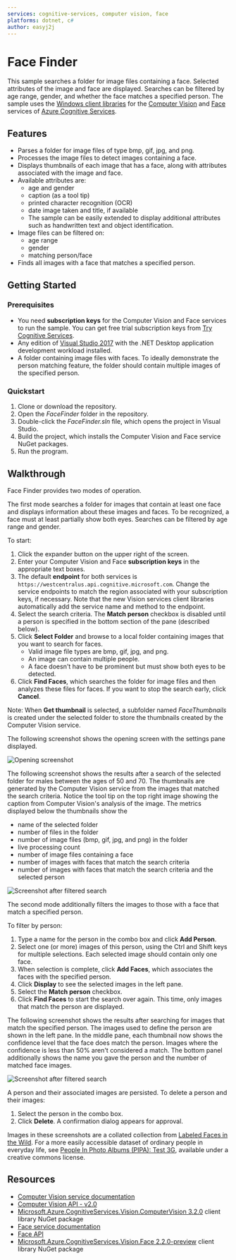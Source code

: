 ```yaml
---
services: cognitive-services, computer vision, face
platforms: dotnet, c#
author: easyj2j
---
```


# Face Finder

This sample searches a folder for image files containing a face. Selected attributes of the image and face are displayed. Searches can be filtered by age range, gender, and whether the face matches a specified person. The sample uses the [Windows client libraries](https://www.nuget.org/packages?q=Microsoft.Azure.CognitiveServices.Vision) for the [Computer Vision](https://docs.microsoft.com/azure/cognitive-services/computer-vision/) and [Face](https://docs.microsoft.com/azure/cognitive-services/face/) services of [Azure Cognitive Services](https://docs.microsoft.com/azure/cognitive-services/).

## Features

* Parses a folder for image files of type bmp, gif, jpg, and png.
* Processes the image files to detect images containing a face.
* Displays thumbnails of each image that has a face, along with attributes associated with the image and face.
* Available attributes are:
  * age and gender
  * caption (as a tool tip)
  * printed character recognition (OCR)
  * date image taken and title, if available
  * The sample can be easily extended to display additional attributes such as handwritten text and object identification.
* Image files can be filtered on:
  * age range
  * gender
  * matching person/face
* Finds all images with a face that matches a specified person.

## Getting Started

### Prerequisites

* You need **subscription keys** for the Computer Vision and Face services to run the sample. You can get free trial subscription keys from [Try Cognitive Services](https://azure.microsoft.com/try/cognitive-services/).
* Any edition of [Visual Studio 2017](https://www.visualstudio.com/downloads/) with the .NET Desktop application development workload installed.
* A folder containing image files with faces. To ideally demonstrate the person matching feature, the folder should contain multiple images of the specified person.

### Quickstart

1. Clone or download the repository.
1. Open the *FaceFinder* folder in the repository.
1. Double-click the *FaceFinder.sln* file, which opens the project in Visual Studio.
1. Build the project, which installs the Computer Vision and Face service NuGet packages.
1. Run the program.

## Walkthrough

Face Finder provides two modes of operation.

The first mode searches a folder for images that contain at least one face and displays information about these images and faces. To be recognized, a face must at least partially show both eyes. Searches can be filtered by age range and gender.

To start:

1. Click the expander button on the upper right of the screen.
1. Enter your Computer Vision and Face **subscription keys** in the appropriate text boxes.
1. The default **endpoint** for both services is `https://westcentralus.api.cognitive.microsoft.com`. Change the service endpoints to match the region associated with your subscription keys, if necessary. Note that the new Vision services client libraries automatically add the service name and method to the endpoint.
1. Select the search criteria. The **Match person** checkbox is disabled until a person is specified in the bottom section of the pane (described below).
1. Click **Select Folder** and browse to a local folder containing images that you want to search for faces.
    * Valid image file types are bmp, gif, jpg, and png.
    * An image can contain multiple people.
    * A face doesn't have to be prominent but must show both eyes to be detected.
1. Click **Find Faces**, which searches the folder for image files and then analyzes these files for faces. If you want to stop the search early, click  **Cancel**.

Note: When **Get thumbnail** is selected, a subfolder named *FaceThumbnails* is created under the selected folder to store the thumbnails created by the Computer Vision service.

The following screenshot shows the opening screen with the settings pane displayed.

![Opening screenshot](Images/facefinder-opening-screen.png)

The following screenshot shows the results after a search of the selected folder for males between the ages of 50 and 70. The thumbnails are generated by the Computer Vision service from the images that matched the search criteria. Notice the tool tip on the top right image showing the caption from Computer Vision's analysis of the image. The metrics displayed below the thumbnails show the

* name of the selected folder
* number of files in the folder
* number of image files (bmp, gif, jpg, and png) in the folder
* live processing count
* number of image files containing a face
* number of images with faces that match the search criteria
* number of images with faces that match the search criteria and the selected person

![Screenshot after filtered search](Images/facefinder-after-search.png)

The second mode additionally filters the images to those with a face that match a specified person.

To filter by person:

1. Type a name for the person in the combo box and click **Add Person**.
1. Select one (or more) images of this person, using the Ctrl and Shift keys for multiple selections. Each selected image should contain only one face.
1. When selection is complete, click **Add Faces**, which associates the faces with the specified person.
1. Click **Display** to see the selected images in the left pane.
1. Select the **Match person** checkbox.
1. Click **Find Faces** to start the search over again. This time, only images that match the person are displayed.

The following screenshot shows the results after searching for images that match the specified person. The images used to define the person are shown in the left pane. In the middle pane, each thumbnail now shows the confidence level that the face does match the person. Images where the confidence is less than 50% aren't considered a match. The bottom panel additionally shows the name you gave the person and the number of matched face images.

![Screenshot after filtered search](Images/facefinder-person-match.png)

A person and their associated images are persisted. To delete a person and their images:

1. Select the person in the combo box.
1. Click **Delete**. A confirmation dialog appears for approval.

Images in these screenshots are a collated collection from [Labeled Faces in the Wild](http://vis-www.cs.umass.edu/lfw/). For a more easily accessible dataset of ordinary people in everyday life, see [People In Photo Albums (PIPA): Test 3G](https://people.eecs.berkeley.edu/~nzhang/piper.html), available under a creative commons license.

## Resources

* [Computer Vision service documentation](https://docs.microsoft.com/azure/cognitive-services/computer-vision/)
* [Computer Vision API - v2.0](https://westus.dev.cognitive.microsoft.com/docs/services/5adf991815e1060e6355ad44/operations/56f91f2e778daf14a499e1fa)
* [Microsoft.Azure.CognitiveServices.Vision.ComputerVision 3.2.0](https://www.nuget.org/packages/Microsoft.Azure.CognitiveServices.Vision.ComputerVision/3.2.0) client library NuGet package
* [Face service documentation](https://docs.microsoft.com/azure/cognitive-services/face/)
* [Face API](https://docs.microsoft.com/azure/cognitive-services/face/apireference)
* [Microsoft.Azure.CognitiveServices.Vision.Face 2.2.0-preview](https://www.nuget.org/packages/Microsoft.Azure.CognitiveServices.Vision.Face/2.2.0-preview) client library NuGet package